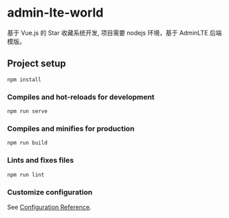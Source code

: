 # admin-lte-world

基于 Vue.js 的 Star 收藏系统开发, 项目需要 nodejs 环境，基于 AdminLTE 后端模版。

## Project setup
```
npm install
```

### Compiles and hot-reloads for development
```
npm run serve
```

### Compiles and minifies for production
```
npm run build
```

### Lints and fixes files
```
npm run lint
```

### Customize configuration
See [Configuration Reference](https://cli.vuejs.org/config/).
